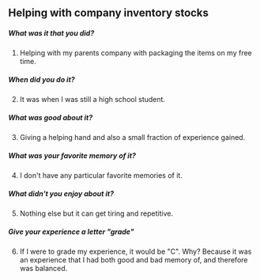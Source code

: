 ## Helping with company inventory stocks

##### What was it that you did?
1. Helping with my parents company with packaging the items on my free time.

##### When did you do it?
2. It was when I was still a high school student.

##### What was good about it?
3. Giving a helping hand and also a small fraction of experience gained.

##### What was your favorite memory of it?
4. I don't have any particular favorite memories of it.

##### What didn't you enjoy about it?
5. Nothing else but it can get tiring and repetitive.

##### Give your experience a letter "grade"
6. If I were to grade my experience, it would be "C". Why? Because it was an experience that I had both good and bad memory of, and therefore was balanced.